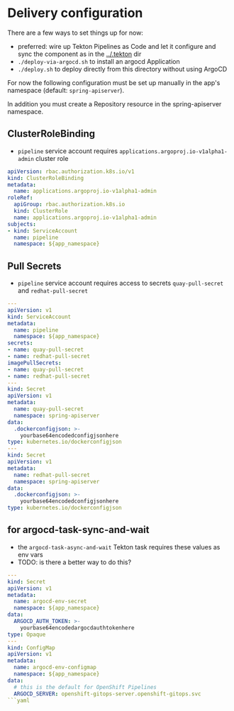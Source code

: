 # Delivery configuration

There are a few ways to set things up for now:

- preferred: wire up Tekton Pipelines as Code and let it configure and sync the component as in the [../.tekton](../.tekton/) dir
- `./deploy-via-argocd.sh` to install an argocd Application
- `./deploy.sh` to deploy directly from this directory without using ArgoCD

For now the following configuration must be set up manually in the app's namespace (default: `spring-apiserver`).

In addition you must create a Repository resource in the spring-apiserver namespace.

## ClusterRoleBinding

- `pipeline` service account requires `applications.argoproj.io-v1alpha1-admin` cluster role

```yaml
apiVersion: rbac.authorization.k8s.io/v1
kind: ClusterRoleBinding
metadata:
  name: applications.argoproj.io-v1alpha1-admin
roleRef:
  apiGroup: rbac.authorization.k8s.io
  kind: ClusterRole
  name: applications.argoproj.io-v1alpha1-admin
subjects:
- kind: ServiceAccount
  name: pipeline
  namespace: ${app_namespace}
```

## Pull Secrets

- `pipeline` service account requires access to secrets `quay-pull-secret` and `redhat-pull-secret`

```yaml
---
apiVersion: v1
kind: ServiceAccount
metadata:
  name: pipeline
  namespace: ${app_namespace}
secrets:
- name: quay-pull-secret
- name: redhat-pull-secret
imagePullSecrets:
- name: quay-pull-secret
- name: redhat-pull-secret
---
kind: Secret
apiVersion: v1
metadata:
  name: quay-pull-secret
  namespace: spring-apiserver
data:
  .dockerconfigjson: >-
    yourbase64encodedconfigjsonhere
type: kubernetes.io/dockerconfigjson
---
kind: Secret
apiVersion: v1
metadata:
  name: redhat-pull-secret
  namespace: spring-apiserver
data:
  .dockerconfigjson: >-
    yourbase64encodedconfigjsonhere
type: kubernetes.io/dockerconfigjson
```

## for argocd-task-sync-and-wait

- the `argocd-task-async-and-wait` Tekton task requires these values as env vars
- TODO: is there a better way to do this?

```yaml
---
kind: Secret
apiVersion: v1
metadata:
  name: argocd-env-secret
  namespace: ${app_namespace}
data:
  ARGOCD_AUTH_TOKEN: >-
    yourbase64encodedargocdauthtokenhere
type: Opaque
---
kind: ConfigMap
apiVersion: v1
metadata:
  name: argocd-env-configmap
  namespace: ${app_namespace}
data:
  # this is the default for OpenShift Pipelines
  ARGOCD_SERVER: openshift-gitops-server.openshift-gitops.svc
```yaml
